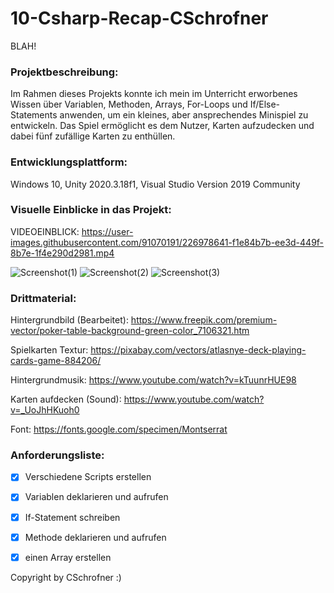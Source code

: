 # 10-Csharp-Recap-CSchrofner
BLAH!


### Projektbeschreibung: 
Im Rahmen dieses Projekts konnte ich mein im Unterricht erworbenes Wissen über Variablen, Methoden, Arrays, For-Loops und If/Else-Statements anwenden, um ein kleines, aber ansprechendes Minispiel zu entwickeln. Das Spiel ermöglicht es dem Nutzer, Karten aufzudecken und dabei fünf zufällige Karten zu enthüllen.


### Entwicklungsplattform: 
Windows 10, Unity 2020.3.18f1, Visual Studio Version 2019 Community


### Visuelle Einblicke in das Projekt: 
VIDEOEINBLICK: 
https://user-images.githubusercontent.com/91070191/226978641-f1e84b7b-ee3d-449f-8b7e-1f4e290d2981.mp4

![Screenshot(1)](https://user-images.githubusercontent.com/91070191/226953595-9ed8aabc-9177-4860-8f87-5cb17a9ab9d7.png)
![Screenshot(2)](https://user-images.githubusercontent.com/91070191/226953669-29aded26-6a5b-4799-bd2e-cfea9496cc94.png)
![Screenshot(3)](https://user-images.githubusercontent.com/91070191/226953681-b7300746-c87e-4204-9166-0ee264732354.png)





### Drittmaterial: 

Hintergrundbild (Bearbeitet): https://www.freepik.com/premium-vector/poker-table-background-green-color_7106321.htm

Spielkarten Textur: https://pixabay.com/vectors/atlasnye-deck-playing-cards-game-884206/

Hintergrundmusik: https://www.youtube.com/watch?v=kTuunrHUE98

Karten aufdecken (Sound): https://www.youtube.com/watch?v=_UoJhHKuoh0

Font: https://fonts.google.com/specimen/Montserrat

### Anforderungsliste:  
- [x] Verschiedene Scripts erstellen
- [x] Variablen deklarieren und aufrufen
- [x] If-Statement schreiben
- [x] Methode deklarieren und aufrufen
- [x] einen Array erstellen


Copyright by CSchrofner :)
